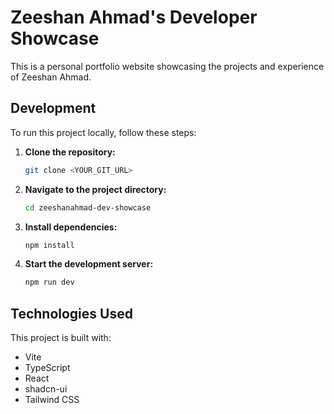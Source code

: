 # Zeeshan Ahmad's Developer Showcase

This is a personal portfolio website showcasing the projects and experience of Zeeshan Ahmad.

## Development

To run this project locally, follow these steps:

1.  **Clone the repository:**
    ```sh
    git clone <YOUR_GIT_URL>
    ```
2.  **Navigate to the project directory:**
    ```sh
    cd zeeshanahmad-dev-showcase
    ```
3.  **Install dependencies:**
    ```sh
    npm install
    ```
4.  **Start the development server:**
    ```sh
    npm run dev
    ```

## Technologies Used

This project is built with:

- Vite
- TypeScript
- React
- shadcn-ui
- Tailwind CSS